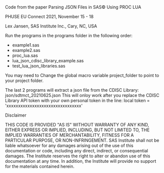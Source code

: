 Code from the paper Parsing JSON Files in SAS© Using PROC LUA 

PHUSE EU Connect 2021, November 15 - 18

Lex Jansen, SAS Institute Inc., Cary, NC, USA


Run the programs in the programs folder in the following order:

- example1.sas
- example2.sas
- proc_lua.sas
- lua_json_cdisc_library_example.sas
- test_lua_json_libraries.sas

You may need to Change the global macro variable project_folder to point to your project folder.

The last 2 programs will extract a json file from the CDISC Library: json/sdtmct_20210625.json This will onloy work after you replace the CDISC Library API token with your own personal token in the line: local token = 'xxxxxxxxxxxxxxxxxxxxxxxxxxxxxxxx'



Disclaimer

THIS CODE IS PROVIDED "AS IS" WITHOUT WARRANTY OF
ANY KIND, EITHER EXPRESS OR IMPLIED, INCLUDING, BUT NOT LIMITED TO, THE IMPLIED
WARRANTIES OF MERCHANTABILITY, FITNESS FOR A PARTICULAR PURPOSE, OR
NON-INFRINGEMENT. SAS Institute shall not be liable whatsoever for any damages
arising out of the use of this documentation or code, including any direct,
indirect, or consequential damages. The Institute reserves the right to alter or
abandon use of this documentation at any time. In addition, the Institute will
provide no support for the materials contained herein.

